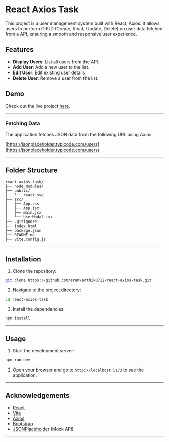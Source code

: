 # React Axios Task

This project is a user management system built with React, Axios. It allows users to perform CRUD (Create, Read, Update, Delete) on user data fetched from a API, ensuring a smooth and responsive user experience.

## Features

- **Display Users**: List all users from the API.
- **Add User**: Add a new user to the list.
- **Edit User**: Edit existing user details.
- **Delete User**: Remove a user from the list.

## Demo

Check out the live project [here](https://arunkarthik0710-react-axios-task.netlify.app/).

---

### Fetching Data

The application fetches JSON data from the following URL using Axios:

[https://jsonplaceholder.typicode.com/users](https://jsonplaceholder.typicode.com/users)

---

## Folder Structure

```
react-axios-task/
├── node_modules/
├── public/
│   └── react.svg
├── src/
│   ├── App.css
│   ├── App.jsx
│   ├── main.jsx
│   └── UserModal.jsx
├── .gitignore
├── index.html
├── package.json
├── README.md
├── vite.config.js
```

---

## Installation

1. Clone the repository:

```bash
git clone https://github.com/arunkarthik0712/react-axios-task.git
```

2. Navigate to the project directory:

```bash
cd react-axios-task
```

3. Install the dependencies:

```bash
npm install
```

---

## Usage

1. Start the development server:

```bash
npm run dev
```

2. Open your browser and go to `http://localhost:5173` to see the application.

---

## Acknowledgements

- [React](https://reactjs.org/)
- [Vite](https://vitejs.dev)
- [Axios](https://axios-http.com/)
- [Bootstrap](https://getbootstrap.com/)
- [JSONPlaceholder](https://jsonplaceholder.typicode.com/) (Mock API)

---
